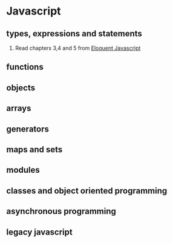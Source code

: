 # Javascript

## types, expressions and statements

1. Read chapters 3,4 and 5 from
   [Eloquent Javascript](https://eloquentjavascript.net/)

## functions

## objects

## arrays

## generators

## maps and sets

## modules

## classes and object oriented programming

## asynchronous programming

## legacy javascript
